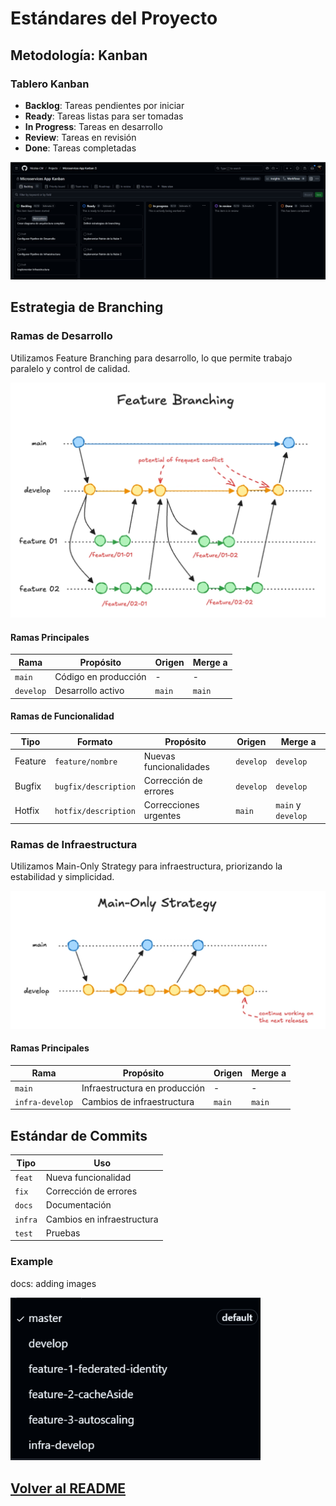 # Estándares del Proyecto

## Metodología: Kanban

### Tablero Kanban

- **Backlog**: Tareas pendientes por iniciar
- **Ready**: Tareas listas para ser tomadas
- **In Progress**: Tareas en desarrollo
- **Review**: Tareas en revisión
- **Done**: Tareas completadas

![Kanban Board](images/kanban.png)

## Estrategia de Branching

### Ramas de Desarrollo

Utilizamos Feature Branching para desarrollo, lo que permite trabajo paralelo y control de calidad.

![Feature Branching Strategy](images/feature_branching.png)

#### Ramas Principales

| Rama | Propósito | Origen | Merge a |
|------|-----------|--------|----------|
| `main` | Código en producción | - | - |
| `develop` | Desarrollo activo | `main` | `main` |

#### Ramas de Funcionalidad

| Tipo | Formato | Propósito | Origen | Merge a |
|------|---------|-----------|--------|----------|
| Feature | `feature/nombre` | Nuevas funcionalidades | `develop` | `develop` |
| Bugfix | `bugfix/description` | Corrección de errores | `develop` | `develop` |
| Hotfix | `hotfix/description` | Correcciones urgentes | `main` | `main` y `develop` |

### Ramas de Infraestructura

Utilizamos Main-Only Strategy para infraestructura, priorizando la estabilidad y simplicidad.

![Main-Only Strategy](images/main-only_strategy.png)

#### Ramas Principales

| Rama | Propósito | Origen | Merge a |
|------|-----------|--------|----------|
| `main` | Infraestructura en producción | - | - |
| `infra-develop` | Cambios de infraestructura | `main` | `main` |

## Estándar de Commits

| Tipo | Uso |
|------|-----|
| `feat` | Nueva funcionalidad |
| `fix` | Corrección de errores |
| `docs` | Documentación |
| `infra` | Cambios en infraestructura |
| `test` | Pruebas |

### Example

docs: adding images

<img src="images/branches.png" alt="Costos" width="400"/>

## [Volver al README](../README.md)
